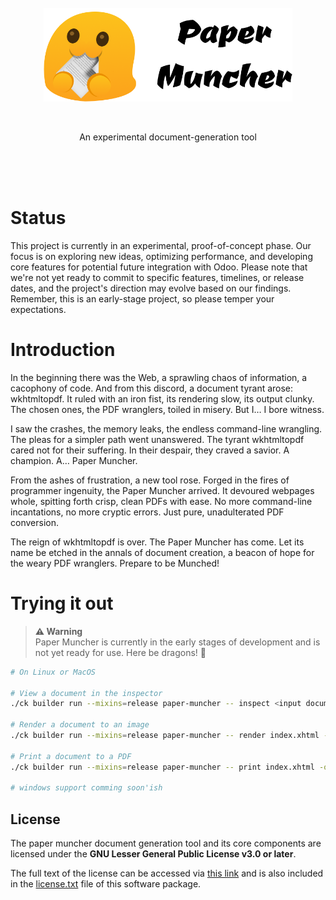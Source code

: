 <br/>
<br/>
<br/>
<p align="center">
    <img src="doc/assets/logo.png" height="150" alt="Paper Muncher"/>
</p>
<br/>
<p align="center">
    An experimental document-generation tool
</p>
<br/>
<br/>
<br/>

# Status

This project is currently in an experimental, proof-of-concept phase. Our focus is on exploring new ideas, optimizing performance, and developing core features for potential future integration with Odoo. Please note that we're not yet ready to commit to specific features, timelines, or release dates, and the project's direction may evolve based on our findings. Remember, this is an early-stage project, so please temper your expectations.

# Introduction

In the beginning there was the Web, a sprawling chaos of information, a cacophony of code. And from this discord, a document tyrant arose: wkhtmltopdf. It ruled with an iron fist, its rendering slow, its output clunky. The chosen ones, the PDF wranglers, toiled in misery. But I… I bore witness.

I saw the crashes, the memory leaks, the endless command-line wrangling. The pleas for a simpler path went unanswered. The tyrant wkhtmltopdf cared not for their suffering. In their despair, they craved a savior. A champion. A… Paper Muncher.

From the ashes of frustration, a new tool rose. Forged in the fires of programmer ingenuity, the Paper Muncher arrived. It devoured webpages whole, spitting forth crisp, clean PDFs with ease. No more command-line incantations, no more cryptic errors. Just pure, unadulterated PDF conversion.

The reign of wkhtmltopdf is over. The Paper Muncher has come. Let its name be etched in the annals of document creation, a beacon of hope for the weary PDF wranglers.  Prepare to be Munched!

# Trying it out

> **⚠ Warning**<br> Paper Muncher is currently in the early stages of development and is not yet ready for use. Here be dragons! 🐉

```sh
# On Linux or MacOS

# View a document in the inspector
./ck builder run --mixins=release paper-muncher -- inspect <input document>

# Render a document to an image
./ck builder run --mixins=release paper-muncher -- render index.xhtml -o image.bmp

# Print a document to a PDF
./ck builder run --mixins=release paper-muncher -- print index.xhtml -o document.pdf

# windows support comming soon'ish
```

## License

The paper muncher document generation tool and its core components are licensed under the **GNU Lesser General Public License v3.0 or later**.

The full text of the license can be accessed via [this link](https://www.gnu.org/licenses/lgpl-3.0-standalone.html) and is also included in the [license.txt](license.txt) file of this software package.
